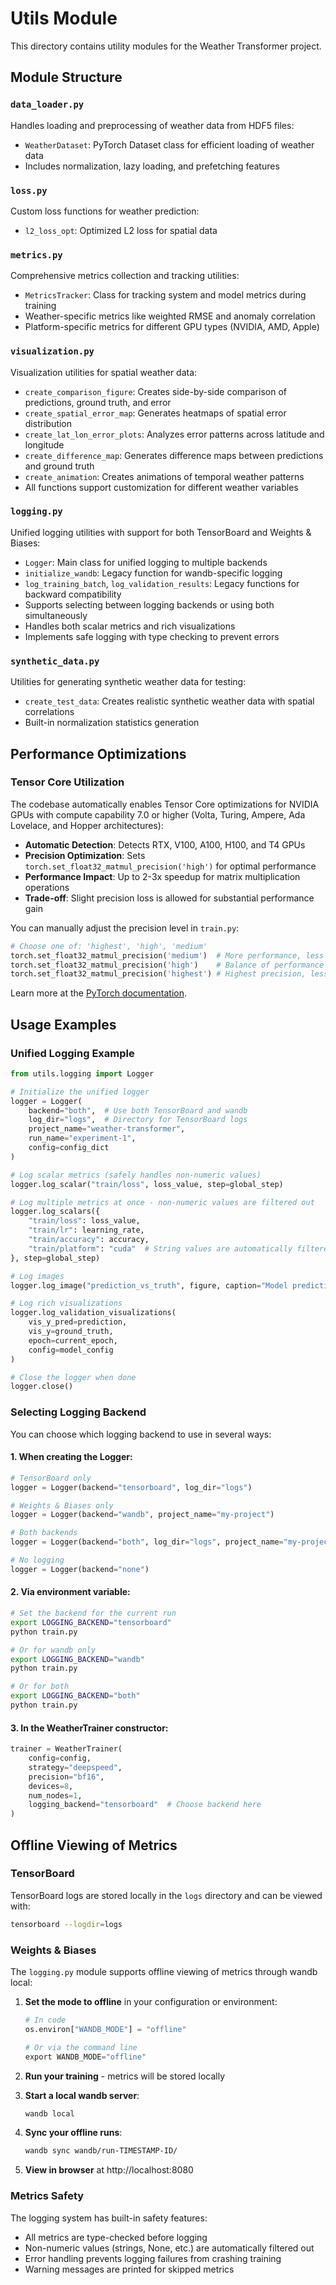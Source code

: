 # Utils Module

This directory contains utility modules for the Weather Transformer project.

## Module Structure

### `data_loader.py`
Handles loading and preprocessing of weather data from HDF5 files:
- `WeatherDataset`: PyTorch Dataset class for efficient loading of weather data
- Includes normalization, lazy loading, and prefetching features

### `loss.py`
Custom loss functions for weather prediction:
- `l2_loss_opt`: Optimized L2 loss for spatial data

### `metrics.py`
Comprehensive metrics collection and tracking utilities:
- `MetricsTracker`: Class for tracking system and model metrics during training
- Weather-specific metrics like weighted RMSE and anomaly correlation
- Platform-specific metrics for different GPU types (NVIDIA, AMD, Apple)

### `visualization.py`
Visualization utilities for spatial weather data:
- `create_comparison_figure`: Creates side-by-side comparison of predictions, ground truth, and error
- `create_spatial_error_map`: Generates heatmaps of spatial error distribution
- `create_lat_lon_error_plots`: Analyzes error patterns across latitude and longitude
- `create_difference_map`: Generates difference maps between predictions and ground truth
- `create_animation`: Creates animations of temporal weather patterns
- All functions support customization for different weather variables

### `logging.py`
Unified logging utilities with support for both TensorBoard and Weights & Biases:
- `Logger`: Main class for unified logging to multiple backends
- `initialize_wandb`: Legacy function for wandb-specific logging
- `log_training_batch`, `log_validation_results`: Legacy functions for backward compatibility
- Supports selecting between logging backends or using both simultaneously
- Handles both scalar metrics and rich visualizations
- Implements safe logging with type checking to prevent errors

### `synthetic_data.py`
Utilities for generating synthetic weather data for testing:
- `create_test_data`: Creates realistic synthetic weather data with spatial correlations
- Built-in normalization statistics generation

## Performance Optimizations

### Tensor Core Utilization
The codebase automatically enables Tensor Core optimizations for NVIDIA GPUs with compute capability 7.0 or higher (Volta, Turing, Ampere, Ada Lovelace, and Hopper architectures):

- **Automatic Detection**: Detects RTX, V100, A100, H100, and T4 GPUs
- **Precision Optimization**: Sets `torch.set_float32_matmul_precision('high')` for optimal performance
- **Performance Impact**: Up to 2-3x speedup for matrix multiplication operations
- **Trade-off**: Slight precision loss is allowed for substantial performance gain

You can manually adjust the precision level in `train.py`:
```python
# Choose one of: 'highest', 'high', 'medium'
torch.set_float32_matmul_precision('medium')  # More performance, less precision
torch.set_float32_matmul_precision('high')    # Balance of performance and precision
torch.set_float32_matmul_precision('highest') # Highest precision, less performance boost
```

Learn more at the [PyTorch documentation](https://pytorch.org/docs/stable/generated/torch.set_float32_matmul_precision.html).

## Usage Examples

### Unified Logging Example
```python
from utils.logging import Logger

# Initialize the unified logger
logger = Logger(
    backend="both",  # Use both TensorBoard and wandb
    log_dir="logs",  # Directory for TensorBoard logs
    project_name="weather-transformer",
    run_name="experiment-1",
    config=config_dict
)

# Log scalar metrics (safely handles non-numeric values)
logger.log_scalar("train/loss", loss_value, step=global_step)

# Log multiple metrics at once - non-numeric values are filtered out
logger.log_scalars({
    "train/loss": loss_value, 
    "train/lr": learning_rate,
    "train/accuracy": accuracy,
    "train/platform": "cuda"  # String values are automatically filtered out for safety
}, step=global_step)

# Log images
logger.log_image("prediction_vs_truth", figure, caption="Model prediction comparison")

# Log rich visualizations
logger.log_validation_visualizations(
    vis_y_pred=prediction,
    vis_y=ground_truth,
    epoch=current_epoch,
    config=model_config
)

# Close the logger when done
logger.close()
```

### Selecting Logging Backend

You can choose which logging backend to use in several ways:

#### 1. When creating the Logger:

```python
# TensorBoard only
logger = Logger(backend="tensorboard", log_dir="logs")

# Weights & Biases only
logger = Logger(backend="wandb", project_name="my-project")

# Both backends
logger = Logger(backend="both", log_dir="logs", project_name="my-project")

# No logging
logger = Logger(backend="none")
```

#### 2. Via environment variable:

```bash
# Set the backend for the current run
export LOGGING_BACKEND="tensorboard"
python train.py

# Or for wandb only
export LOGGING_BACKEND="wandb"
python train.py

# Or for both
export LOGGING_BACKEND="both"
python train.py
```

#### 3. In the WeatherTrainer constructor:

```python
trainer = WeatherTrainer(
    config=config,
    strategy="deepspeed",
    precision="bf16",
    devices=8,
    num_nodes=1,
    logging_backend="tensorboard"  # Choose backend here
)
```

## Offline Viewing of Metrics

### TensorBoard

TensorBoard logs are stored locally in the `logs` directory and can be viewed with:

```bash
tensorboard --logdir=logs
```

### Weights & Biases

The `logging.py` module supports offline viewing of metrics through wandb local:

1. **Set the mode to offline** in your configuration or environment:
   ```python
   # In code
   os.environ["WANDB_MODE"] = "offline"
   
   # Or via the command line
   export WANDB_MODE="offline"
   ```

2. **Run your training** - metrics will be stored locally

3. **Start a local wandb server**:
   ```bash
   wandb local
   ```

4. **Sync your offline runs**:
   ```bash
   wandb sync wandb/run-TIMESTAMP-ID/
   ```

5. **View in browser** at http://localhost:8080

### Metrics Safety
The logging system has built-in safety features:
- All metrics are type-checked before logging
- Non-numeric values (strings, None, etc.) are automatically filtered out
- Error handling prevents logging failures from crashing training
- Warning messages are printed for skipped metrics
